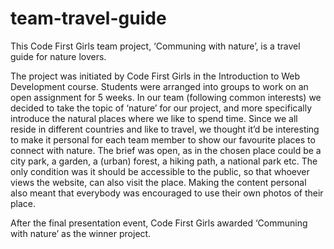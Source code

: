 # team-travel-guide
This Code First Girls team project, ‘Communing with nature’, is a travel guide for nature lovers.

The project was initiated by Code First Girls in the Introduction to Web Development course. Students were arranged into groups to work on an open assignment for 5 weeks. In our team (following common interests) we decided to take the topic of ‘nature’ for our project, and more specifically introduce the natural places where we like to spend time. Since we all reside in different countries and like to travel, we thought it’d be interesting to make it personal for each team member to show our favourite places to connect with nature. The brief was open, as in the chosen place could be a city park, a garden, a (urban) forest, a hiking path, a national park etc. The only condition was it should be accessible to the public, so that whoever views the website, can also visit the place. Making the content personal also meant that everybody was encouraged to use their own photos of their place. 

After the final presentation event, Code First Girls awarded ‘Communing with nature’ as the winner project.
